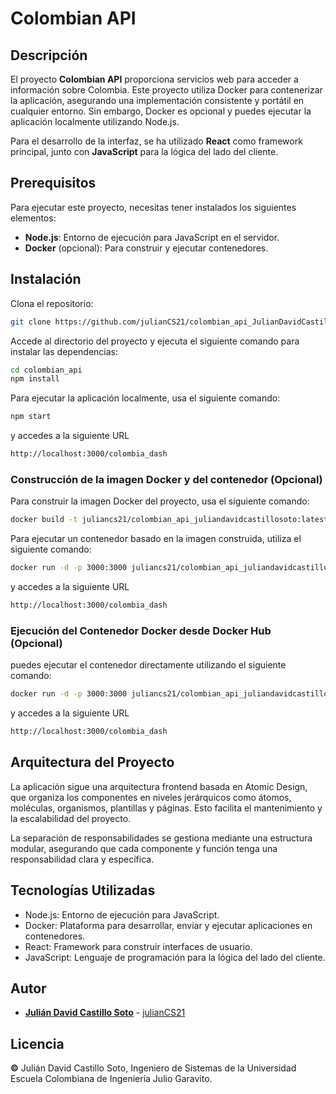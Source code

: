 # Colombian API

## Descripción

El proyecto **Colombian API** proporciona servicios web para acceder a información sobre Colombia. Este proyecto utiliza Docker para contenerizar la aplicación, asegurando una implementación consistente y portátil en cualquier entorno. Sin embargo, Docker es opcional y puedes ejecutar la aplicación localmente utilizando Node.js.

Para el desarrollo de la interfaz, se ha utilizado **React** como framework principal, junto con **JavaScript** para la lógica del lado del cliente. 
## Prerequisitos

Para ejecutar este proyecto, necesitas tener instalados los siguientes elementos:

- **Node.js**: Entorno de ejecución para JavaScript en el servidor.
- **Docker** (opcional): Para construir y ejecutar contenedores.


## Instalación


Clona el repositorio:

```sh
git clone https://github.com/julianCS21/colombian_api_JulianDavidCastilloSoto.git
```

Accede al directorio del proyecto y ejecuta el siguiente comando para instalar las dependencias:

```sh
cd colombian_api
npm install
```
Para ejecutar la aplicación localmente, usa el siguiente comando:
```sh
npm start
```

y accedes a la siguiente URL

```sh
http://localhost:3000/colombia_dash
```


### Construcción de la imagen Docker y del contenedor (Opcional)

Para construir la imagen Docker del proyecto, usa el siguiente comando:
```sh
docker build -t juliancs21/colombian_api_juliandavidcastillosoto:latest .
```

Para ejecutar un contenedor basado en la imagen construida, utiliza el siguiente comando:
```sh
docker run -d -p 3000:3000 juliancs21/colombian_api_juliandavidcastillosoto:latest

```

y accedes a la siguiente URL
```sh
http://localhost:3000/colombia_dash
```


###  Ejecución del Contenedor Docker desde Docker Hub (Opcional)

puedes ejecutar el contenedor directamente utilizando el siguiente comando:

```sh
docker run -d -p 3000:3000 juliancs21/colombian_api_juliandavidcastillosoto:latest
```

y accedes a la siguiente URL
```sh
http://localhost:3000/colombia_dash
```

## Arquitectura del Proyecto

La aplicación sigue una arquitectura frontend basada en Atomic Design, que organiza los componentes en niveles jerárquicos como átomos, moléculas, organismos, plantillas y páginas. Esto facilita el mantenimiento y la escalabilidad del proyecto.


La separación de responsabilidades se gestiona mediante una estructura modular, asegurando que cada componente y función tenga una responsabilidad clara y específica.

## Tecnologías Utilizadas

* Node.js: Entorno de ejecución para JavaScript.
* Docker: Plataforma para desarrollar, enviar y ejecutar aplicaciones en contenedores.
* React: Framework para construir interfaces de usuario.
* JavaScript: Lenguaje de programación para la lógica del lado del cliente.


## Autor
* **[Julián David Castillo Soto](https://www.linkedin.com/in/julián-david-castillo-soto-118856216/)**  - [julianCS21](https://github.com/julianCS21)

## Licencia
**©** Julián David Castillo Soto,  Ingeniero de Sistemas de la Universidad Escuela Colombiana de Ingeniería Julio Garavito.
